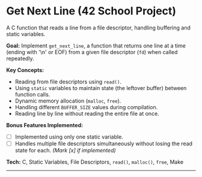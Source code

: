 # Get Next Line (42 School Project)

A C function that reads a line from a file descriptor, handling buffering and static variables.

**Goal:** Implement `get_next_line`, a function that returns one line at a time (ending with '\n' or EOF) from a given file descriptor (`fd`) when called repeatedly.

**Key Concepts:**
*   Reading from file descriptors using `read()`.
*   Using `static` variables to maintain state (the leftover buffer) between function calls.
*   Dynamic memory allocation (`malloc`, `free`).
*   Handling different `BUFFER_SIZE` values during compilation.
*   Reading line by line without reading the entire file at once.

**Bonus Features Implemented:**
*   [ ] Implemented using only one static variable.
*   [ ] Handles multiple file descriptors simultaneously without losing the read state for each. *(Mark [x] if implemented)*

**Tech:** C, Static Variables, File Descriptors, `read()`, `malloc()`, `free`, Make

---
